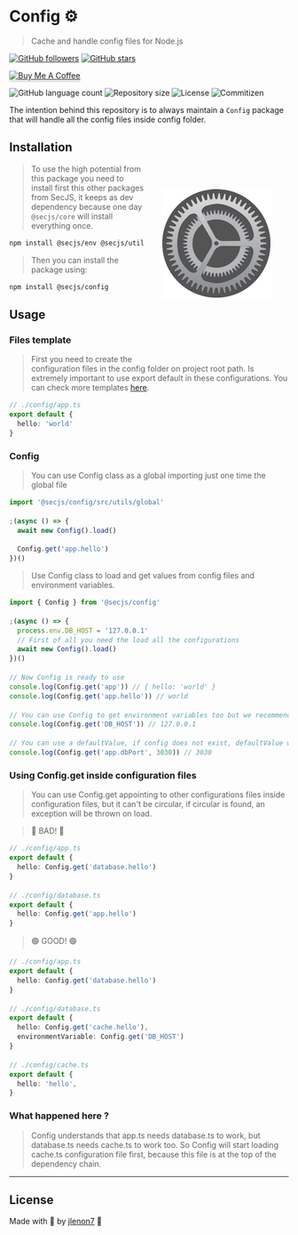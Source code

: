 # Config ⚙️

> Cache and handle config files for Node.js

[![GitHub followers](https://img.shields.io/github/followers/jlenon7.svg?style=social&label=Follow&maxAge=2592000)](https://github.com/jlenon7?tab=followers)
[![GitHub stars](https://img.shields.io/github/stars/secjs/config.svg?style=social&label=Star&maxAge=2592000)](https://github.com/secjs/config/stargazers/)

<p>
    <a href="https://www.buymeacoffee.com/secjs" target="_blank"><img src="https://www.buymeacoffee.com/assets/img/custom_images/orange_img.png" alt="Buy Me A Coffee" style="height: 41px !important;width: 174px !important;box-shadow: 0px 3px 2px 0px rgba(190, 190, 190, 0.5) !important;-webkit-box-shadow: 0px 3px 2px 0px rgba(190, 190, 190, 0.5) !important;" ></a>
</p>

<p>
  <img alt="GitHub language count" src="https://img.shields.io/github/languages/count/secjs/config?style=for-the-badge&logo=appveyor">

  <img alt="Repository size" src="https://img.shields.io/github/repo-size/secjs/config?style=for-the-badge&logo=appveyor">

  <img alt="License" src="https://img.shields.io/badge/license-MIT-brightgreen?style=for-the-badge&logo=appveyor">

  <img alt="Commitizen" src="https://img.shields.io/badge/commitizen-friendly-brightgreen?style=for-the-badge&logo=appveyor">
</p>

The intention behind this repository is to always maintain a `Config` package that will handle all the config files inside config folder.

<img src=".github/config.png" width="200px" align="right" hspace="30px" vspace="100px">

## Installation

> To use the high potential from this package you need to install first this other packages from SecJS,
> it keeps as dev dependency because one day `@secjs/core` will install everything once.

```bash
npm install @secjs/env @secjs/utils @secjs/exceptions
```

> Then you can install the package using:

```bash
npm install @secjs/config
```

## Usage

### Files template

> First you need to create the configuration files in the config folder on project root path. 
> Is extremely important to use export default in these configurations. 
> You can check more templates [here](https://github.com/SecJS/Config/tree/main/config).

```ts
// ./config/app.ts
export default {
  hello: 'world'
}
```

### Config

> You can use Config class as a global importing just one time the global file

```ts
import '@secjs/config/src/utils/global'

;(async () => {
  await new Config().load()
  
  Config.get('app.hello')
})()
```

> Use Config class to load and get values from config files and environment variables.

```ts
import { Config } from '@secjs/config'

;(async () => {
  process.env.DB_HOST = '127.0.0.1'
  // First of all you need the load all the configurations
  await new Config().load()
})()

// Now Config is ready to use
console.log(Config.get('app')) // { hello: 'world' }
console.log(Config.get('app.hello')) // world

// You can use Config to get environment variables too but we recommend using Env function from @secjs/env
console.log(Config.get('DB_HOST')) // 127.0.0.1

// You can use a defaultValue, if config does not exist, defaultValue will be returned
console.log(Config.get('app.dbPort', 3030)) // 3030
```

### Using Config.get inside configuration files

> You can use Config.get appointing to other configurations files inside configuration files, but it can't be circular, if circular is found, 
> an exception will be thrown on load.

> 🛑 BAD! 🛑

```ts
// ./config/app.ts
export default {
  hello: Config.get('database.hello')
}

// ./config/database.ts
export default {
  hello: Config.get('app.hello')
}
```

> 🟢 GOOD! 🟢

```ts
// ./config/app.ts
export default {
  hello: Config.get('database.hello')
}

// ./config/database.ts
export default {
  hello: Config.get('cache.hello'),
  environmentVariable: Config.get('DB_HOST')
}

// ./config/cache.ts
export default {
  hello: 'hello',
}
```

### What happened here ?

> Config understands that app.ts needs database.ts to work, but database.ts needs cache.ts to work too. 
> So Config will start loading cache.ts configuration file first, because this file is at the top of the dependency chain.

---

## License

Made with 🖤 by [jlenon7](https://github.com/jlenon7) :wave:
